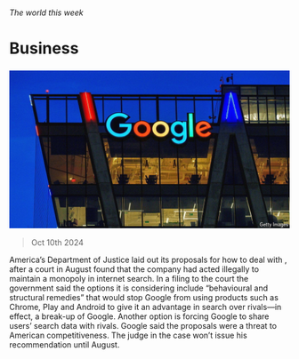 ###### The world this week

# Business 

#####  

![image](images/20241012_WWP501.jpg) 

> Oct 10th 2024 

America’s Department of Justice laid out its proposals for how to deal with , after a court in August found that the company had acted illegally to maintain a monopoly in internet search. In a filing to the court the government said the options it is considering include “behavioural and structural remedies” that would stop Google from using products such as Chrome, Play and Android to give it an advantage in search over rivals—in effect, a break-up of Google. Another option is forcing Google to share users’ search data with rivals. Google said the proposals were a threat to American competitiveness. The judge in the case won’t issue his recommendation until August. 

